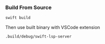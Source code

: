 ### Build From Source

```swift
swift build
```

Then use built binary with VSCode extension
```
.build/debug/swift-lsp-server
```
